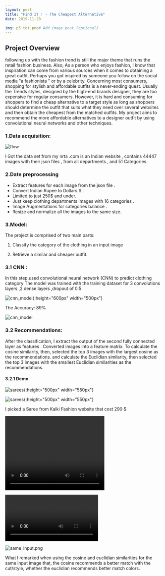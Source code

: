 ```yaml
---
layout: post
title: "Find IT ! - The Cheapest Alternative"
date: 2019-11-20

img: p5_tot.png# Add image post (optional)
---
```




## Project Overview 

following up with the fashion trend is still the major theme that runs the retail fashion business. Also, As a person who enjoys fashion, I know that inspiration can come from various sources when it comes to obtaining a great outfit. Perhaps you got inspired by someone you follow on the social media "a fashionista " or by a celebrity.  Concerning most consumers, shopping for stylish and affordable outfits is a never-ending quest. Usually the Trends styles, designed by the high-end brands designer, they are too expensive for regular consumers. 
However, it is hard and consuming for shoppers to find a cheap alternative to a target style as long as shoppers should determine the outfit that suits what they need over several websites and then obtain the cheapest from the matched outfits. 
My project aims to recommend the more affordable alternatives to a designer outfit by using convolutional neural networks and other techniques.




### 1.Data acquisition:

![flow]({{site.url}}/assets/img/Myntra-online-shopping.jpg)

I Got the data set from my nrta .com is an Indian website  , contains 44447 images with their json files , from all departments , and 51  Categories.


### 2.Date preprocessing 

+ Extract features for each image from the json file .
+ Convert Indian Rupee to Dollars $  .
+ Limited to just 250$ and under.
+ Just keep clothing departments images with 16 categories .
+ Image Augmentations  for categories balance .
+ Resize and normalize all the images to the same size.





### 3.Model:
The project is comprised of two main parts:

1. Classify the category of the clothing in an input image

2. Retrieve a similar and cheaper outfit.


### 3.1 CNN :  
In this step,used convolutional neural network (CNN) to predict clothing category
The model was trained with the training dataset for 3 convolutions layers ,2 dense layers ,dropout of 0.5

![cnn_model]({{site.url}}/assets/img/cnn_model.png){:height="600px" width="500px"}

The Accuracy: 89%

![cnn_model]({{site.url}}/assets/img/p5_trainacc.png)

### 3.2 Recommendations:
After the classification, I extract  the output of the second fully connected layer as features .
Converted images into a feature matrix. To calculate the cosine similarity, then, selected the top 3 images with the largest cosine as the recommendations. and calculate the  Euclidian similarity, then selected the top 3 images with the smallest Euclidian similarities as the recommendations.

#### 3.2.1 Demo


![sarees]({{site.url}}/assets/img/sarees.png){:height="500px" width="550px"}


![sarees]({{site.url}}/assets/img/sarees_price.png){:height="500px" width="550px"}


I picked a Saree from Kalki Fashion website that cost 290 $

<video width="320" height="240" controls>
  <source src="assets/img/sareedemo.mov" type="video/mp4">
</video>

![Watch the video]({{site.url}}/assets/img/sareedemo.mov)



![same_input.png]({{site.url}}/assets/img/same_input.png)

What I remarked when using the cosine and euclidian similarities for the same input image that, the cosine recommends a better match with the cut/style, whether the euclidian recommends better match colors.



